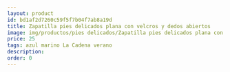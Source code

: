 ```yaml
---
layout: product
id: bd1af2d7260c59f5f7b04f7ab8a19d
title: Zapatilla pies delicados plana con velcros y dedos abiertos
image: img/productos/pies delicados/Zapatilla pies delicados plana con velcros y dedos abiertos=25=azul marino La Cadena verano.webp
price: 25
tags: azul marino La Cadena verano
description: 
order: 0
---
```

